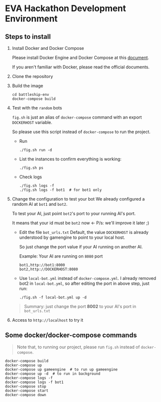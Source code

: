 # EVA Hackathon Development Environment


## Steps to install

1. Install Docker and Docker Compose

    Please install Docker Engine and Docker Compose at this [document](https://docs.docker.com/compose/install/).

    If you aren't familiar with Docker, please read the official documents.

2. Clone the repository

3. Build the image
    ```
    cd battleship-env
    docker-compose build
    ```

4. Test with the `random` bots

    `fig.sh` is just an alias of `docker-compose` command with an export `DOCKERHOST` variable.

    So please use this script instead of `docker-compose` to run the project.

    * Run
        ```
        ./fig.sh run -d
        ```

    * List the instances to confirm everything is working:
        ```
        ./fig.sh ps
        ```
    * Check logs
        ```
        ./fig.sh logs -f
        ./fig.sh logs -f bot1  # for bot1 only
        ```


4. Change the configuration to test your bot
    We already configured a random AI at `bot1` and `bot2`.
    
    To test your AI, just point `bot2`'s port to your running AI's port. 
    
    It means that your id must be `bot2` now <- P/s: we'll improve it later ;)

    * Edit the file `bot_urls.txt`
        Default, the value `DOCKERHOST` is already understood by gamengine to point to your local host.
        
        So just change the port value if your AI running on another AI.
        
        Example: Your AI are running on `8080` port

        ```
        bot1,http://bot1:8000
        bot2,http://DOCKERHOST:8080
        ```
    
    * Use `local-bot.yml` instead of `docker-compose.yml`. 
        I already removed bot2 in `local-bot.yml`, so after editing the port in above step, just run:

        ```
        ./fig.sh -f local-bot.yml up -d
        ```
        
    > Summary: just change the port **8002** to your AI's port in `bot_urls.txt`
     
5. Access to `http://localhost` to try it

## Some docker/docker-compose commands

> Note that, to running our project, please run `fig.sh` instead of `docker-compose`.

```
docker-compose build
docker-compose up
docker-compose up gameengine  # to run up gameengine
docker-compose up -d  # to run in background
docker-compose logs -f
docker-compose logs -f bot1
docker-compose stop
docker-compose start
docker-compose down
```
